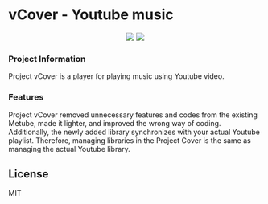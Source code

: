 # vCover - Youtube music

<p align="center">
  <img src="https://i.imgur.com/BmINfTv.png" />
  <img src="https://i.imgur.com/eUXfCJZ.png" />
</p>

### Project Information
Project vCover is a player for playing music using Youtube video.

### Features
Project vCover removed unnecessary features and codes from the existing Metube, made it lighter, and improved the wrong way of coding. Additionally, the newly added library synchronizes with your actual Youtube playlist.
Therefore, managing libraries in the Project Cover is the same as managing the actual Youtube library.

## License
MIT
